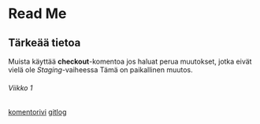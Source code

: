 # Read Me
## Tärkeää tietoa
Muista käyttää __checkout__-komentoa jos haluat perua muutokset, jotka eivät vielä ole _Staging_-vaiheessa
Tämä on paikallinen muutos.
###### Viikko 1
[komentorivi](https://github.com/014589012/ot-harjoitustyo/blob/master/laskarit/viikko1/komentorivi.txt)
[gitlog](https://github.com/014589012/ot-harjoitustyo/blob/master/laskarit/viikko1/gitlog.txt)

